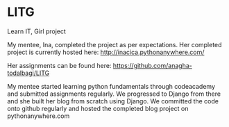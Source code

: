 # LITG

Learn IT, Girl project

My mentee, Ina, completed the project as per expectations. Her completed project is currently hosted here: http://inacica.pythonanywhere.com/

Her assignments can be found here: 
https://github.com/anagha-todalbagi/LITG

My mentee started learning python fundamentals through codeacademy and submitted assignments regularly. We progressed to Django from there and she built her blog from scratch using Django. We committed the code onto github regularly and hosted the completed blog project on pythonanywhere.com

